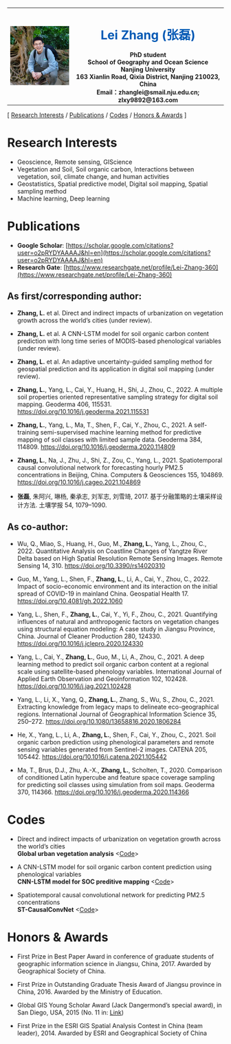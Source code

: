 <table border="0">
  <tr>
    <td width="30%">
      <img src="./img/L.Z.jpg" width="100%">
    </td>
    <td width="70%" align="center" valign="middle">
      <h1><font color="#005AB5">Lei Zhang (张磊)</font></h1>
      <b>PhD student</b><br/>
      <b>School of Geography and Ocean Science</b><br/>
      <b>Nanjing University</b><br/>
      <b>163 Xianlin Road, Qixia District, Nanjing 210023, China</b><br/>
      <b>Email：zhanglei@smail.nju.edu.cn; zlxy9892@163.com</b><br/>
    </td>
  </tr>
</table>

[
    <!-- <a href="#News">News</a> / -->
    <a href="#Research">Research Interests</a> /
    <!-- <a href="#Education">Education</a> / -->
    <!-- <a href="#Experience">Professional Experience</a> / -->
    <a href="#Publications">Publications</a> /
    <a href="#Codes">Codes</a> /
    <!-- <a href="#Professional">Professional Service</a> / -->
    <a href="#Awards">Honors & Awards</a>
]

<a name="Research"></a>

# Research Interests
- Geoscience, Remote sensing, GIScience
- Vegetation and Soil, Soil organic carbon, Interactions between vegetation, soil, climate change, and human activities
- Geostatistics, Spatial predictive model, Digital soil mapping, Spatial sampling method
- Machine learning, Deep learning

<a name="Publications"></a>

# Publications
- **Google Scholar**: [https://scholar.google.com/citations?user=o2pRYDYAAAAJ&hl=en](https://scholar.google.com/citations?user=o2pRYDYAAAAJ&hl=en)
- **Research Gate**: [https://www.researchgate.net/profile/Lei-Zhang-360](https://www.researchgate.net/profile/Lei-Zhang-360)

## As first/corresponding author:
- **Zhang, L.** et al. Direct and indirect impacts of urbanization on vegetation growth across the world’s cities (under review).

- **Zhang, L.** et al. A CNN-LSTM model for soil organic carbon content prediction with long time series of MODIS-based phenological variables (under review).

- **Zhang, L.** et al. An adaptive uncertainty-guided sampling method for geospatial prediction and its application in digital soil mapping (under review).

- **Zhang, L.**, Yang, L., Cai, Y., Huang, H., Shi, J., Zhou, C., 2022. A multiple soil properties oriented representative sampling strategy for digital soil mapping. Geoderma 406, 115531. https://doi.org/10.1016/j.geoderma.2021.115531

- **Zhang, L.**, Yang, L., Ma, T., Shen, F., Cai, Y., Zhou, C., 2021. A self-training semi-supervised machine learning method for predictive mapping of soil classes with limited sample data. Geoderma 384, 114809. https://doi.org/10.1016/j.geoderma.2020.114809

- **Zhang, L.**, Na, J., Zhu, J., Shi, Z., Zou, C., Yang, L., 2021. Spatiotemporal causal convolutional network for forecasting hourly PM2.5 concentrations in Beijing, China. Computers & Geosciences 155, 104869. https://doi.org/10.1016/j.cageo.2021.104869

- **张磊**, 朱阿兴, 琳杨, 秦承志, 刘军志, 刘雪琦, 2017. 基于分融策略的土壤采样设计方法. 土壤学报 54, 1079–1090.

## As co-author:
- Wu, Q., Miao, S., Huang, H., Guo, M., **Zhang, L.**, Yang, L., Zhou, C., 2022. Quantitative Analysis on Coastline Changes of Yangtze River Delta based on High Spatial Resolution Remote Sensing Images. Remote Sensing 14, 310. https://doi.org/10.3390/rs14020310

- Guo, M., Yang, L., Shen, F., **Zhang, L.**, Li, A., Cai, Y., Zhou, C., 2022. Impact of socio-economic environment and its interaction on the initial spread of COVID-19 in mainland China. Geospatial Health 17. https://doi.org/10.4081/gh.2022.1060

- Yang, L., Shen, F., **Zhang, L.**, Cai, Y., Yi, F., Zhou, C., 2021. Quantifying influences of natural and anthropogenic factors on vegetation changes using structural equation modeling: A case study in Jiangsu Province, China. Journal of Cleaner Production 280, 124330. https://doi.org/10.1016/j.jclepro.2020.124330

- Yang, L., Cai, Y., **Zhang, L.**, Guo, M., Li, A., Zhou, C., 2021. A deep learning method to predict soil organic carbon content at a regional scale using satellite-based phenology variables. International Journal of Applied Earth Observation and Geoinformation 102, 102428. https://doi.org/10.1016/j.jag.2021.102428

- Yang, L., Li, X., Yang, Q., **Zhang, L.**, Zhang, S., Wu, S., Zhou, C., 2021. Extracting knowledge from legacy maps to delineate eco-geographical regions. International Journal of Geographical Information Science 35, 250–272. https://doi.org/10.1080/13658816.2020.1806284

- He, X., Yang, L., Li, A., **Zhang, L.**, Shen, F., Cai, Y., Zhou, C., 2021. Soil organic carbon prediction using phenological parameters and remote sensing variables generated from Sentinel-2 images. CATENA 205, 105442. https://doi.org/10.1016/j.catena.2021.105442

- Ma, T., Brus, D.J., Zhu, A.-X., **Zhang, L.**, Scholten, T., 2020. Comparison of conditioned Latin hypercube and feature space coverage sampling for predicting soil classes using simulation from soil maps. Geoderma 370, 114366. https://doi.org/10.1016/j.geoderma.2020.114366

<a name="Codes"></a>

# Codes
- Direct and indirect impacts of urbanization on vegetation growth across the world’s cities \
**Global urban vegetation analysis** <[Code](https://github.com/zlxy9892/Global_Urbanization_Impacts_on_Vegetation.git)>

- A CNN-LSTM model for soil organic carbon content prediction using phenological variables \
**CNN-LSTM model for SOC preditive mapping** <[Code]()>

- Spatiotemporal causal convolutional network for predicting PM2.5 concentrations \
**ST-CausalConvNet** <[Code](https://github.com/zlxy9892/ST-CausalConvNet.git)>

<a name="Awards"></a>

# Honors & Awards
- First Prize in Best Paper Award in conference of graduate students of geographic information science in Jiangsu, China, 2017. Awarded by Geographical Society of China.

- First Prize in Outstanding Graduate Thesis Award of Jiangsu province in China, 2016. Awarded by 
the Ministry of Education.

- Global GIS Young Scholar Award (Jack Dangermond’s special award), in San Diego, USA, 2015 (No. 11 in: [Link](http://www.arcgis.com/apps/MapTour/index.html?appid=a383612f79354488929beabcd266cd77))

- First Prize in the ESRI GIS Spatial Analysis Contest in China (team leader), 2014. Awarded by ESRI and Geographical Society of China

